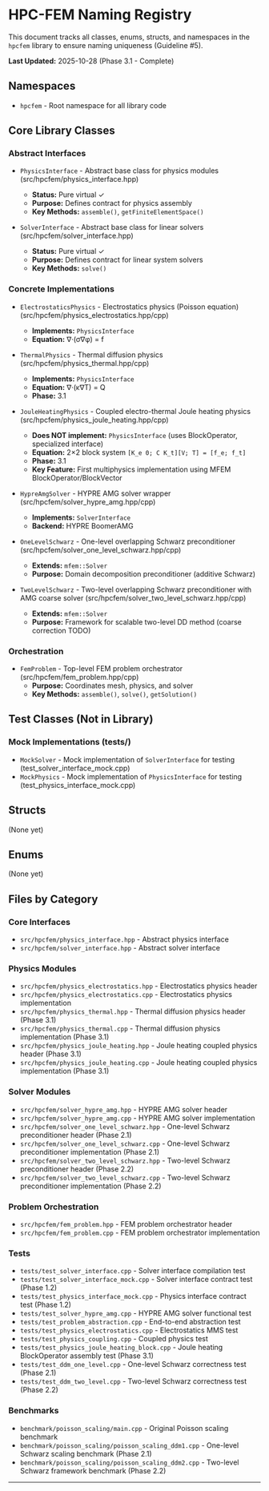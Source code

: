 # HPC-FEM Naming Registry

This document tracks all classes, enums, structs, and namespaces in the `hpcfem` library to ensure naming uniqueness (Guideline #5).

**Last Updated:** 2025-10-28 (Phase 3.1 - Complete)

## Namespaces

- `hpcfem` - Root namespace for all library code

## Core Library Classes

### Abstract Interfaces

- `PhysicsInterface` - Abstract base class for physics modules (src/hpcfem/physics_interface.hpp)
  - **Status:** Pure virtual ✓
  - **Purpose:** Defines contract for physics assembly
  - **Key Methods:** `assemble()`, `getFiniteElementSpace()`
  
- `SolverInterface` - Abstract base class for linear solvers (src/hpcfem/solver_interface.hpp)
  - **Status:** Pure virtual ✓
  - **Purpose:** Defines contract for linear system solvers
  - **Key Methods:** `solve()`

### Concrete Implementations

- `ElectrostaticsPhysics` - Electrostatics physics (Poisson equation) (src/hpcfem/physics_electrostatics.hpp/cpp)
  - **Implements:** `PhysicsInterface`
  - **Equation:** ∇·(σ∇φ) = f

- `ThermalPhysics` - Thermal diffusion physics (src/hpcfem/physics_thermal.hpp/cpp)
  - **Implements:** `PhysicsInterface`
  - **Equation:** ∇·(κ∇T) = Q
  - **Phase:** 3.1

- `JouleHeatingPhysics` - Coupled electro-thermal Joule heating physics (src/hpcfem/physics_joule_heating.hpp/cpp)
  - **Does NOT implement:** `PhysicsInterface` (uses BlockOperator, specialized interface)
  - **Equation:** 2×2 block system `[K_e 0; C K_t][V; T] = [f_e; f_t]`
  - **Phase:** 3.1
  - **Key Feature:** First multiphysics implementation using MFEM BlockOperator/BlockVector
  
- `HypreAmgSolver` - HYPRE AMG solver wrapper (src/hpcfem/solver_hypre_amg.hpp/cpp)
  - **Implements:** `SolverInterface`
  - **Backend:** HYPRE BoomerAMG

- `OneLevelSchwarz` - One-level overlapping Schwarz preconditioner (src/hpcfem/solver_one_level_schwarz.hpp/cpp)
  - **Extends:** `mfem::Solver`
  - **Purpose:** Domain decomposition preconditioner (additive Schwarz)

- `TwoLevelSchwarz` - Two-level overlapping Schwarz preconditioner with AMG coarse solver (src/hpcfem/solver_two_level_schwarz.hpp/cpp)
  - **Extends:** `mfem::Solver`
  - **Purpose:** Framework for scalable two-level DD method (coarse correction TODO)

### Orchestration

- `FemProblem` - Top-level FEM problem orchestrator (src/hpcfem/fem_problem.hpp/cpp)
  - **Purpose:** Coordinates mesh, physics, and solver
  - **Key Methods:** `assemble()`, `solve()`, `getSolution()`

## Test Classes (Not in Library)

### Mock Implementations (tests/)

- `MockSolver` - Mock implementation of `SolverInterface` for testing (test_solver_interface_mock.cpp)
- `MockPhysics` - Mock implementation of `PhysicsInterface` for testing (test_physics_interface_mock.cpp)

## Structs

(None yet)

## Enums

(None yet)

## Files by Category

### Core Interfaces

- `src/hpcfem/physics_interface.hpp` - Abstract physics interface
- `src/hpcfem/solver_interface.hpp` - Abstract solver interface

### Physics Modules

- `src/hpcfem/physics_electrostatics.hpp` - Electrostatics physics header
- `src/hpcfem/physics_electrostatics.cpp` - Electrostatics physics implementation
- `src/hpcfem/physics_thermal.hpp` - Thermal diffusion physics header (Phase 3.1)
- `src/hpcfem/physics_thermal.cpp` - Thermal diffusion physics implementation (Phase 3.1)
- `src/hpcfem/physics_joule_heating.hpp` - Joule heating coupled physics header (Phase 3.1)
- `src/hpcfem/physics_joule_heating.cpp` - Joule heating coupled physics implementation (Phase 3.1)

### Solver Modules

- `src/hpcfem/solver_hypre_amg.hpp` - HYPRE AMG solver header
- `src/hpcfem/solver_hypre_amg.cpp` - HYPRE AMG solver implementation
- `src/hpcfem/solver_one_level_schwarz.hpp` - One-level Schwarz preconditioner header (Phase 2.1)
- `src/hpcfem/solver_one_level_schwarz.cpp` - One-level Schwarz preconditioner implementation (Phase 2.1)
- `src/hpcfem/solver_two_level_schwarz.hpp` - Two-level Schwarz preconditioner header (Phase 2.2)
- `src/hpcfem/solver_two_level_schwarz.cpp` - Two-level Schwarz preconditioner implementation (Phase 2.2)

### Problem Orchestration

- `src/hpcfem/fem_problem.hpp` - FEM problem orchestrator header
- `src/hpcfem/fem_problem.cpp` - FEM problem orchestrator implementation

### Tests

- `tests/test_solver_interface.cpp` - Solver interface compilation test
- `tests/test_solver_interface_mock.cpp` - Solver interface contract test (Phase 1.2)
- `tests/test_physics_interface_mock.cpp` - Physics interface contract test (Phase 1.2)
- `tests/test_solver_hypre_amg.cpp` - HYPRE AMG solver functional test
- `tests/test_problem_abstraction.cpp` - End-to-end abstraction test
- `tests/test_physics_electrostatics.cpp` - Electrostatics MMS test
- `tests/test_physics_coupling.cpp` - Coupled physics test
- `tests/test_physics_joule_heating_block.cpp` - Joule heating BlockOperator assembly test (Phase 3.1)
- `tests/test_ddm_one_level.cpp` - One-level Schwarz correctness test (Phase 2.1)
- `tests/test_ddm_two_level.cpp` - Two-level Schwarz correctness test (Phase 2.2)

### Benchmarks

- `benchmark/poisson_scaling/main.cpp` - Original Poisson scaling benchmark
- `benchmark/poisson_scaling/poisson_scaling_ddm1.cpp` - One-level Schwarz scaling benchmark (Phase 2.1)
- `benchmark/poisson_scaling/poisson_scaling_ddm2.cpp` - Two-level Schwarz framework benchmark (Phase 2.2)

---
